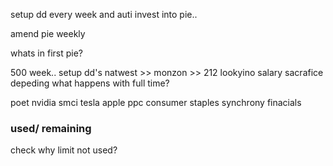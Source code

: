 setup dd every week and auti invest into pie..

amend pie weekly 

whats in first pie? 

500 week.. setup dd's natwest >> monzon >> 212
lookyino salary sacrafice depeding what happens with full time?


poet
nvidia
smci
tesla
apple 
ppc consumer staples
synchrony finacials 
### used/ remaining

check why limit not used?





